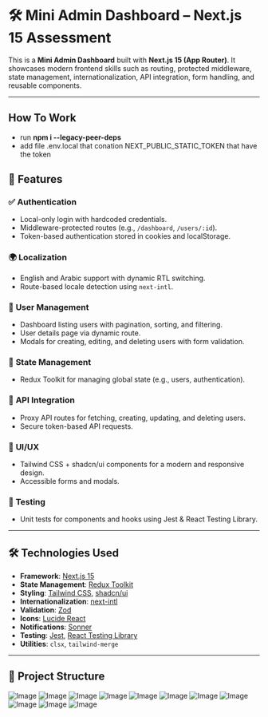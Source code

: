 # 🛠️ Mini Admin Dashboard – Next.js 15 Assessment

This is a **Mini Admin Dashboard** built with **Next.js 15 (App Router)**. It showcases modern frontend skills such as routing, protected middleware, state management, internationalization, API integration, form handling, and reusable components.

---
## How To Work 
- run **npm i --legacy-peer-deps**
- add file .env.local that conation NEXT_PUBLIC_STATIC_TOKEN that have the token 

## 🚀 Features

### ✅ **Authentication**
- Local-only login with hardcoded credentials.
- Middleware-protected routes (e.g., `/dashboard`, `/users/:id`).
- Token-based authentication stored in cookies and localStorage.

### 🌍 **Localization**
- English and Arabic support with dynamic RTL switching.
- Route-based locale detection using `next-intl`.

### 👤 **User Management**
- Dashboard listing users with pagination, sorting, and filtering.
- User details page via dynamic route.
- Modals for creating, editing, and deleting users with form validation.

### 🎯 **State Management**
- Redux Toolkit for managing global state (e.g., users, authentication).

### 🧪 **API Integration**
- Proxy API routes for fetching, creating, updating, and deleting users.
- Secure token-based API requests.

### 💅 **UI/UX**
- Tailwind CSS + shadcn/ui components for a modern and responsive design.
- Accessible forms and modals.

### 🧪 **Testing**
- Unit tests for components and hooks using Jest & React Testing Library.

---

## 🛠️ Technologies Used

- **Framework**: [Next.js 15](https://nextjs.org/)
- **State Management**: [Redux Toolkit](https://redux-toolkit.js.org/)
- **Styling**: [Tailwind CSS](https://tailwindcss.com/), [shadcn/ui](https://ui.shadcn.com/)
- **Internationalization**: [next-intl](https://next-intl-docs.vercel.app/)
- **Validation**: [Zod](https://zod.dev/)
- **Icons**: [Lucide React](https://lucide.dev/)
- **Notifications**: [Sonner](https://sonner.dev/)
- **Testing**: [Jest](https://jestjs.io/), [React Testing Library](https://testing-library.com/)
- **Utilities**: `clsx`, `tailwind-merge`

---

## 📁 Project Structure


![Image](https://github.com/user-attachments/assets/dba9038a-2026-461e-bb8e-a65655a67f1e)
![Image](https://github.com/user-attachments/assets/df3af489-0b94-463c-81f1-45d6aa3da2f8)
![Image](https://github.com/user-attachments/assets/93d03e92-6cc9-4191-8342-91626923a277)
![Image](https://github.com/user-attachments/assets/cc333004-9b10-43e8-9957-8675ca321f43)
![Image](https://github.com/user-attachments/assets/d6c282f8-8f2b-47a4-89e3-95bbfeed3b3d)
![Image](https://github.com/user-attachments/assets/cf0a686c-8076-4615-b5a5-c8fa1e405ba4)
![Image](https://github.com/user-attachments/assets/ef6ade93-9dc5-46fb-b5a3-a1476dc44592)
![Image](https://github.com/user-attachments/assets/7c16a390-bf90-406f-b956-a71bef7e4221)
![Image](https://github.com/user-attachments/assets/4aa08ee2-19ac-4d3d-a52d-e3c0eda3f6d6)
![Image](https://github.com/user-attachments/assets/df076548-ed60-4fea-b446-d15ca648a394)
![Image](https://github.com/user-attachments/assets/45e03311-87f5-451e-b084-f73d31b2a97d)